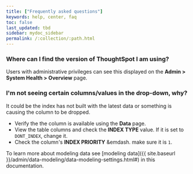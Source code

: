 ```yaml
---
title: ["Frequently asked questions"]
keywords: help, center, faq
toc: false
last_updated: tbd
sidebar: mydoc_sidebar
permalink: /:collection/:path.html
---
```


### Where can I find the version of ThoughtSpot I am using?

Users with administrative privileges can see this displayed on the **Admin >
System Health > Overview** page.

### I'm not seeing certain columns/values in the drop-down, why?

It could be the index has not built with the latest data or something
is causing the column to be dropped.

* Verify the the column is available using the **Data** page.
* View the table columns and check the **INDEX TYPE** value. If it is set to `DONT_INDEX`, change it.
* Check the column's  **INDEX PRIORITY** &emdash. make sure it is `1`.

To learn more about modeling data see [modeling data]({{ site.baseurl }}/admin/data-modeling/data-modeling-settings.html#) in this documentation.
